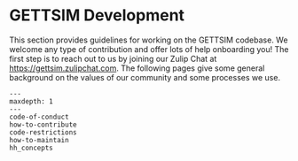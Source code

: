 # GETTSIM Development

This section provides guidelines for working on the GETTSIM codebase. We welcome any
type of contribution and offer lots of help onboarding you! The first step is to reach
out to us by joining our Zulip Chat at <https://gettsim.zulipchat.com>. The following
pages give some general background on the values of our community and some processes we
use.

```{toctree}
---
maxdepth: 1
---
code-of-conduct
how-to-contribute
code-restrictions
how-to-maintain
hh_concepts
```
